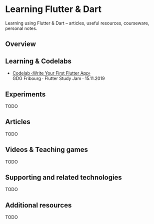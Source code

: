 # Learning Flutter & Dart

Learning using Flutter & Dart – articles, useful resources, courseware, personal notes.

## Overview

## Learning & Codelabs

* [Codelab ‹Write Your First Flutter App›](https://github.com/olange/learning-flutter/issues/1)  
  GDG Fribourg · Flutter Study Jam · 15.11.2019

## Experiments

TODO

## Articles

TODO

## Videos & Teaching games

TODO

## Supporting and related technologies

TODO

## Additional resources

TODO

